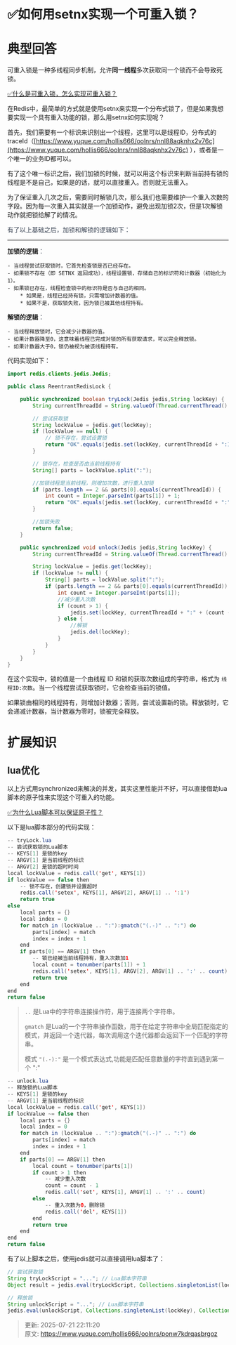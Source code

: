 # ✅如何用setnx实现一个可重入锁？

# 典型回答


可重入锁是一种多线程同步机制，允许**同一线程**多次获取同一个锁而不会导致死锁。



[✅什么是可重入锁，怎么实现可重入锁？](https://www.yuque.com/hollis666/oolnrs/zvx2w5h9sr7trle7)



在Redis中，最简单的方式就是使用setnx来实现一个分布式锁了，但是如果我想要实现一个具有重入功能的锁，那么用setnx如何实现呢？



首先，我们需要有一个标识来识别出一个线程，这里可以是线程ID，分布式的traceId（[https://www.yuque.com/hollis666/oolnrs/nnl88aqknhx2v76c](https://www.yuque.com/hollis666/oolnrs/nnl88aqknhx2v76c) ），或者是一个唯一的业务ID都可以。



有了这个唯一标识之后，我们加锁的时候，就可以用这个标识来判断当前持有锁的线程是不是自己，如果是的话，就可以直接重入。否则就无法重入。



为了保证重入几次之后，需要同时解锁几次，那么我们也需要维护一个重入次数的字段。因为每一次重入其实就是一个加锁动作，避免出现加锁2次，但是1次解锁动作就把锁给解了的情况。

<font style="color:rgb(55, 65, 81);"></font>

<font style="color:rgb(55, 65, 81);">有了以上基础之后，加锁和解锁的逻辑如下：</font>

****

**加锁的逻辑**<font style="color:rgb(55, 65, 81);">：</font>

    - 当线程尝试获取锁时，它首先检查锁是否已经存在。
    - 如果锁不存在（即 SETNX 返回成功），线程设置锁，存储自己的标识符和计数器（初始化为1）。
    - 如果锁已存在，线程检查锁中的标识符是否与自己的相同。
        * 如果是，线程已经持有锁，只需增加计数器的值。
        * 如果不是，获取锁失败，因为锁已被其他线程持有。



**解锁的逻辑**<font style="color:rgb(55, 65, 81);">：</font>

    - 当线程释放锁时，它会减少计数器的值。
    - 如果计数器降至0，这意味着线程已完成对锁的所有获取请求，可以完全释放锁。
    - 如果计数器大于0，锁仍被视为被该线程持有。



代码实现如下：



```java
import redis.clients.jedis.Jedis;

public class ReentrantRedisLock {

    public synchronized boolean tryLock(Jedis jedis,String lockKey) {
        String currentThreadId = String.valueOf(Thread.currentThread().getId());

        // 尝试获取锁
        String lockValue = jedis.get(lockKey);
        if (lockValue == null) {
            // 锁不存在，尝试设置锁
            return "OK".equals(jedis.set(lockKey, currentThreadId + ":1", "NX", "EX", 30));
        }

        // 锁存在，检查是否由当前线程持有
        String[] parts = lockValue.split(":");

        //加锁线程是当前线程，则增加次数，进行重入加锁
        if (parts.length == 2 && parts[0].equals(currentThreadId)) {
            int count = Integer.parseInt(parts[1]) + 1;
            return "OK".equals(jedis.set(lockKey, currentThreadId + ":" + count, "XX", "EX", 30));
        }

        //加锁失败
        return false;
    }

    public synchronized void unlock(Jedis jedis,String lockKey) {
        String currentThreadId = String.valueOf(Thread.currentThread().getId());

        String lockValue = jedis.get(lockKey);
        if (lockValue != null) {
            String[] parts = lockValue.split(":");
            if (parts.length == 2 && parts[0].equals(currentThreadId)) {
                int count = Integer.parseInt(parts[1]);
                //减少重入次数
                if (count > 1) {
                    jedis.set(lockKey, currentThreadId + ":" + (count - 1), "XX", "EX", 30);
                } else {
                    //解锁
                    jedis.del(lockKey);
                }
            }
        }
    }
}

```



在这个实现中，锁的值是一个由线程 ID 和锁的获取次数组成的字符串，格式为 `线程ID:次数`。当一个线程尝试获取锁时，它会检查当前的锁值。



如果锁由相同的线程持有，则增加计数器；否则，尝试设置新的锁。释放锁时，它会递减计数器，当计数器为零时，锁被完全释放。



# 扩展知识


## lua优化


以上方式用synchronized来解决的并发，其实这里性能并不好，可以直接借助lua脚本的原子性来实现这个可重入的功能。



[✅为什么Lua脚本可以保证原子性？](https://www.yuque.com/hollis666/oolnrs/rwdgnu)



以下是lua脚本部分的代码实现：



```java
-- tryLock.lua
-- 尝试获取锁的Lua脚本
-- KEYS[1] 是锁的key
-- ARGV[1] 是当前线程的标识
-- ARGV[2] 是锁的超时时间
local lockValue = redis.call('get', KEYS[1])
if lockValue == false then
    -- 锁不存在，创建锁并设置超时
    redis.call('setex', KEYS[1], ARGV[2], ARGV[1] .. ':1')
    return true
else
    local parts = {}
    local index = 0
    for match in (lockValue .. ":"):gmatch("(.-)" .. ":") do
        parts[index] = match
        index = index + 1
    end
    if parts[0] == ARGV[1] then
        -- 锁已经被当前线程持有，重入次数加1
        local count = tonumber(parts[1]) + 1
        redis.call('setex', KEYS[1], ARGV[2], ARGV[1] .. ':' .. count)
        return true
    end
end
return false

```



> `..` 是Lua中的字符串连接操作符，用于连接两个字符串。
>
> `gmatch` 是Lua的一个字符串操作函数，用于在给定字符串中全局匹配指定的模式，并返回一个迭代器，每次调用这个迭代器都会返回下一个匹配的字符串。
>
> 模式 `"(.-):"` 是一个模式表达式,功能是匹配任意数量的字符直到遇到第一个 ":"
>



```java
-- unlock.lua
-- 释放锁的Lua脚本
-- KEYS[1] 是锁的key
-- ARGV[1] 是当前线程的标识
local lockValue = redis.call('get', KEYS[1])
if lockValue ~= false then
    local parts = {}
    local index = 0
    for match in (lockValue .. ":"):gmatch("(.-)" .. ":") do
        parts[index] = match
        index = index + 1
    end
    if parts[0] == ARGV[1] then
        local count = tonumber(parts[1])
        if count > 1 then
            -- 减少重入次数
            count = count - 1
            redis.call('set', KEYS[1], ARGV[1] .. ':' .. count)
        else
            -- 重入次数为0，删除锁
            redis.call('del', KEYS[1])
        end
        return true
    end
end
return false

```



有了以上脚本之后，使用jedis就可以直接调用lua脚本了：



```java
// 尝试获取锁
String tryLockScript = "..."; // Lua脚本字符串
Object result = jedis.eval(tryLockScript, Collections.singletonList(lockKey), Arrays.asList(currentThreadId, "30"));

// 释放锁
String unlockScript = "..."; // Lua脚本字符串
jedis.eval(unlockScript, Collections.singletonList(lockKey), Collections.singletonList(currentThreadId));
```



> 更新: 2025-07-21 22:11:20  
> 原文: <https://www.yuque.com/hollis666/oolnrs/ponw7kdrqasbrgoz>